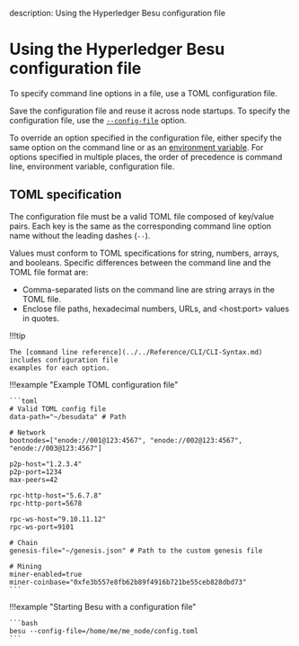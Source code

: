 description: Using the Hyperledger Besu configuration file
<!--- END of page meta data -->

# Using the Hyperledger Besu configuration file

To specify command line options in a file, use a TOML configuration file.

Save the configuration file and reuse it across node startups. To specify the configuration file,
use the [`--config-file`](../../Reference/CLI/CLI-Syntax.md#config-file) option.

To override an option specified in the configuration file, either specify the same option on the
command line or as an
[environment variable](../../Reference/CLI/CLI-Syntax.md#besu-environment-variables). For options
specified in multiple places, the order of precedence is command line, environment variable,
configuration file.

## TOML specification

The configuration file must be a valid TOML file composed of key/value pairs. Each key is the same
as the corresponding command line option name without the leading dashes (`--`).

Values must conform to TOML specifications for string, numbers, arrays, and booleans. Specific
differences between the command line and the TOML file format are:

* Comma-separated lists on the command line are string arrays in the TOML file.
* Enclose file paths, hexadecimal numbers, URLs, and &lt;host:port> values in quotes.

!!!tip

    The [command line reference](../../Reference/CLI/CLI-Syntax.md) includes configuration file
    examples for each option.

!!!example "Example TOML configuration file"

    ```toml
    # Valid TOML config file
    data-path="~/besudata" # Path
    
    # Network
    bootnodes=["enode://001@123:4567", "enode://002@123:4567", "enode://003@123:4567"]
    
    p2p-host="1.2.3.4"
    p2p-port=1234
    max-peers=42
    
    rpc-http-host="5.6.7.8"
    rpc-http-port=5678
    
    rpc-ws-host="9.10.11.12"
    rpc-ws-port=9101
    
    # Chain
    genesis-file="~/genesis.json" # Path to the custom genesis file
    
    # Mining
    miner-enabled=true
    miner-coinbase="0xfe3b557e8fb62b89f4916b721be55ceb828dbd73"
    ```

!!!example "Starting Besu with a configuration file"

    ```bash
    besu --config-file=/home/me/me_node/config.toml
    ```
